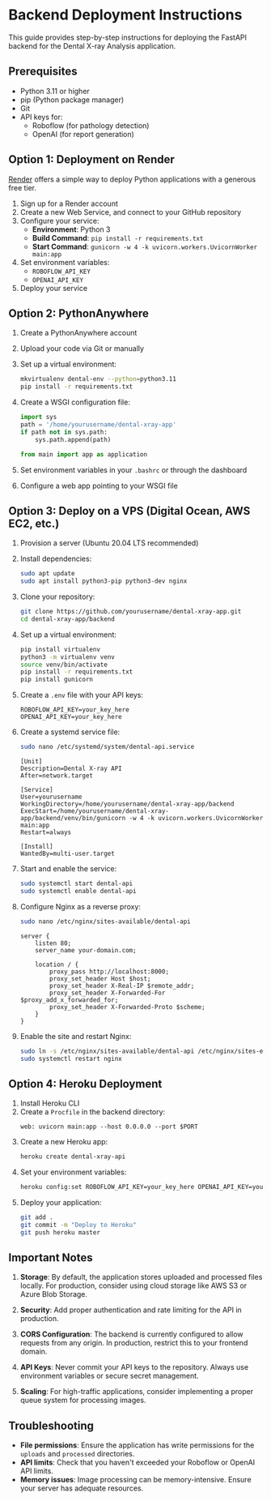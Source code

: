 # Backend Deployment Instructions

This guide provides step-by-step instructions for deploying the FastAPI backend for the Dental X-ray Analysis application.

## Prerequisites

- Python 3.11 or higher
- pip (Python package manager)
- Git
- API keys for:
  - Roboflow (for pathology detection)
  - OpenAI (for report generation)

## Option 1: Deployment on Render

[Render](https://render.com/) offers a simple way to deploy Python applications with a generous free tier.

1. Sign up for a Render account
2. Create a new Web Service, and connect to your GitHub repository
3. Configure your service:
   - **Environment**: Python 3
   - **Build Command**: `pip install -r requirements.txt`
   - **Start Command**: `gunicorn -w 4 -k uvicorn.workers.UvicornWorker main:app`
4. Set environment variables:
   - `ROBOFLOW_API_KEY`
   - `OPENAI_API_KEY`
5. Deploy your service

## Option 2: PythonAnywhere

1. Create a PythonAnywhere account
2. Upload your code via Git or manually
3. Set up a virtual environment:
   ```bash
   mkvirtualenv dental-env --python=python3.11
   pip install -r requirements.txt
   ```
4. Create a WSGI configuration file:

   ```python
   import sys
   path = '/home/yourusername/dental-xray-app'
   if path not in sys.path:
       sys.path.append(path)

   from main import app as application
   ```

5. Set environment variables in your `.bashrc` or through the dashboard
6. Configure a web app pointing to your WSGI file

## Option 3: Deploy on a VPS (Digital Ocean, AWS EC2, etc.)

1. Provision a server (Ubuntu 20.04 LTS recommended)
2. Install dependencies:
   ```bash
   sudo apt update
   sudo apt install python3-pip python3-dev nginx
   ```
3. Clone your repository:
   ```bash
   git clone https://github.com/yourusername/dental-xray-app.git
   cd dental-xray-app/backend
   ```
4. Set up a virtual environment:
   ```bash
   pip install virtualenv
   python3 -m virtualenv venv
   source venv/bin/activate
   pip install -r requirements.txt
   pip install gunicorn
   ```
5. Create a `.env` file with your API keys:
   ```
   ROBOFLOW_API_KEY=your_key_here
   OPENAI_API_KEY=your_key_here
   ```
6. Create a systemd service file:

   ```bash
   sudo nano /etc/systemd/system/dental-api.service
   ```

   ```
   [Unit]
   Description=Dental X-ray API
   After=network.target

   [Service]
   User=yourusername
   WorkingDirectory=/home/yourusername/dental-xray-app/backend
   ExecStart=/home/yourusername/dental-xray-app/backend/venv/bin/gunicorn -w 4 -k uvicorn.workers.UvicornWorker main:app
   Restart=always

   [Install]
   WantedBy=multi-user.target
   ```

7. Start and enable the service:
   ```bash
   sudo systemctl start dental-api
   sudo systemctl enable dental-api
   ```
8. Configure Nginx as a reverse proxy:

   ```bash
   sudo nano /etc/nginx/sites-available/dental-api
   ```

   ```nginx
   server {
       listen 80;
       server_name your-domain.com;

       location / {
           proxy_pass http://localhost:8000;
           proxy_set_header Host $host;
           proxy_set_header X-Real-IP $remote_addr;
           proxy_set_header X-Forwarded-For $proxy_add_x_forwarded_for;
           proxy_set_header X-Forwarded-Proto $scheme;
       }
   }
   ```

9. Enable the site and restart Nginx:
   ```bash
   sudo ln -s /etc/nginx/sites-available/dental-api /etc/nginx/sites-enabled/
   sudo systemctl restart nginx
   ```

## Option 4: Heroku Deployment

1. Install Heroku CLI
2. Create a `Procfile` in the backend directory:
   ```
   web: uvicorn main:app --host 0.0.0.0 --port $PORT
   ```
3. Create a new Heroku app:
   ```bash
   heroku create dental-xray-api
   ```
4. Set your environment variables:
   ```bash
   heroku config:set ROBOFLOW_API_KEY=your_key_here OPENAI_API_KEY=your_key_here
   ```
5. Deploy your application:
   ```bash
   git add .
   git commit -m "Deploy to Heroku"
   git push heroku master
   ```

## Important Notes

1. **Storage**: By default, the application stores uploaded and processed files locally. For production, consider using cloud storage like AWS S3 or Azure Blob Storage.

2. **Security**: Add proper authentication and rate limiting for the API in production.

3. **CORS Configuration**: The backend is currently configured to allow requests from any origin. In production, restrict this to your frontend domain.

4. **API Keys**: Never commit your API keys to the repository. Always use environment variables or secure secret management.

5. **Scaling**: For high-traffic applications, consider implementing a proper queue system for processing images.

## Troubleshooting

- **File permissions**: Ensure the application has write permissions for the `uploads` and `processed` directories.
- **API limits**: Check that you haven't exceeded your Roboflow or OpenAI API limits.
- **Memory issues**: Image processing can be memory-intensive. Ensure your server has adequate resources.
